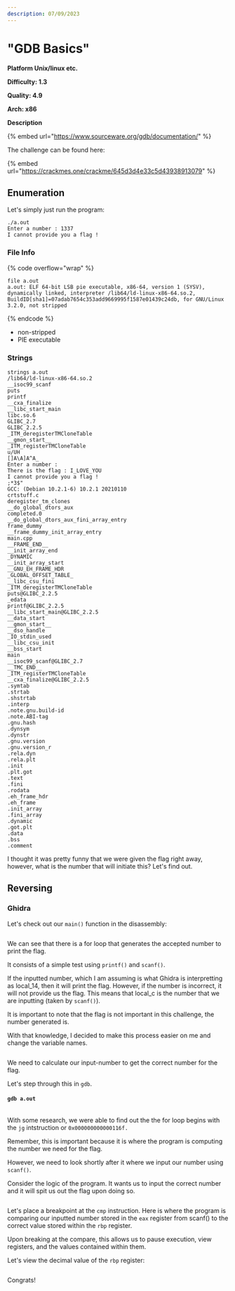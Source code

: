 ```yaml
---
description: 07/09/2023
---
```


# "GDB Basics"

**Platform Unix/linux etc.**

**Difficulty: 1.3**

**Quality: 4.9**

**Arch: x86**

**Description**

{% embed url="https://www.sourceware.org/gdb/documentation/" %}

The challenge can be found here:

{% embed url="https://crackmes.one/crackme/645d3d4e33c5d43938913079" %}

## Enumeration

Let's simply just run the program:

```
./a.out 
Enter a number : 1337
I cannot provide you a flag !
```

### File Info

{% code overflow="wrap" %}
```
file a.out 
a.out: ELF 64-bit LSB pie executable, x86-64, version 1 (SYSV), dynamically linked, interpreter /lib64/ld-linux-x86-64.so.2, BuildID[sha1]=07adab7654c353add9669995f1587e01439c24db, for GNU/Linux 3.2.0, not stripped
```
{% endcode %}

* non-stripped
* PIE executable

### Strings

```
strings a.out
/lib64/ld-linux-x86-64.so.2
__isoc99_scanf
puts
printf
__cxa_finalize
__libc_start_main
libc.so.6
GLIBC_2.7
GLIBC_2.2.5
_ITM_deregisterTMCloneTable
__gmon_start__
_ITM_registerTMCloneTable
u/UH
[]A\A]A^A_
Enter a number : 
There is the flag : I_LOVE_YOU
I cannot provide you a flag !
;*3$"
GCC: (Debian 10.2.1-6) 10.2.1 20210110
crtstuff.c
deregister_tm_clones
__do_global_dtors_aux
completed.0
__do_global_dtors_aux_fini_array_entry
frame_dummy
__frame_dummy_init_array_entry
main.cpp
__FRAME_END__
__init_array_end
_DYNAMIC
__init_array_start
__GNU_EH_FRAME_HDR
_GLOBAL_OFFSET_TABLE_
__libc_csu_fini
_ITM_deregisterTMCloneTable
puts@GLIBC_2.2.5
_edata
printf@GLIBC_2.2.5
__libc_start_main@GLIBC_2.2.5
__data_start
__gmon_start__
__dso_handle
_IO_stdin_used
__libc_csu_init
__bss_start
main
__isoc99_scanf@GLIBC_2.7
__TMC_END__
_ITM_registerTMCloneTable
__cxa_finalize@GLIBC_2.2.5
.symtab
.strtab
.shstrtab
.interp
.note.gnu.build-id
.note.ABI-tag
.gnu.hash
.dynsym
.dynstr
.gnu.version
.gnu.version_r
.rela.dyn
.rela.plt
.init
.plt.got
.text
.fini
.rodata
.eh_frame_hdr
.eh_frame
.init_array
.fini_array
.dynamic
.got.plt
.data
.bss
.comment
```

I thought it was pretty funny that we were given the flag right away, however, what is the number that will initiate this? Let's find out.

## Reversing

### Ghidra

Let's check out our `main()` function in the disassembly:

<figure><img src="../../.gitbook/assets/image (1) (2) (1).png" alt=""><figcaption></figcaption></figure>

We can see that there is a for loop that generates the accepted number to print the flag.&#x20;

It consists of a simple test using `printf()` and `scanf()`.

If the inputted number, which I am assuming is what Ghidra is interpretting as local\_14, then it will print the flag. However, if the number is incorrect, it will not provide us the flag. This means that local\_c is the number that we are inputting (taken by `scanf()`).

It is important to note that the flag is not important in this challenge, the number generated is.&#x20;

With that knowledge, I decided to make this process easier on me and change the variable names.

<figure><img src="../../.gitbook/assets/image (21).png" alt=""><figcaption></figcaption></figure>

We need to calculate our input-number to get the correct number for the flag.

Let's step through this in `gdb`.

#### `gdb a.out`

<figure><img src="../../.gitbook/assets/image (5) (7).png" alt=""><figcaption></figcaption></figure>

With some research, we were able to find out the the for loop begins with the `jg` intstruction or `0x000000000000116f.`

Remember, this is important because it is where the program is computing the number we need for the flag.

However, we need to look shortly after it where we input our number using `scanf()`.&#x20;

Consider the logic of the program. It wants us to input the correct number and it will spit us out the flag upon doing so.

<figure><img src="../../.gitbook/assets/image (4) (8).png" alt=""><figcaption></figcaption></figure>

Let's place a breakpoint at the `cmp` instruction. Here is where the program is comparing our inputted number stored in the `eax` register from scanf() to the correct value stored within the `rbp` register.

Upon breaking at the compare, this allows us to pause execution, view registers, and the values contained within them.

Let's view the decimal value of the `rbp` register:

<figure><img src="../../.gitbook/assets/image (14).png" alt=""><figcaption></figcaption></figure>

Congrats!
